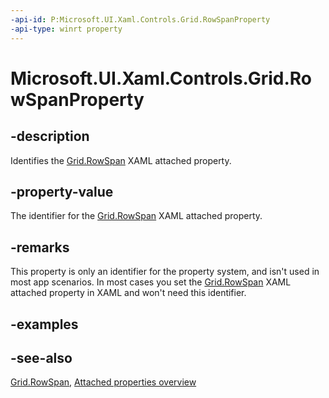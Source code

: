 ```yaml
---
-api-id: P:Microsoft.UI.Xaml.Controls.Grid.RowSpanProperty
-api-type: winrt property
---
```


<!-- Property syntax
public Windows.UI.Xaml.DependencyProperty RowSpanProperty { get; }
-->

# Microsoft.UI.Xaml.Controls.Grid.RowSpanProperty

## -description
Identifies the [Grid.RowSpan](grid_rowspan.md) XAML attached property.

## -property-value
The identifier for the [Grid.RowSpan](grid_rowspan.md) XAML attached property.

## -remarks
This property is only an identifier for the property system, and isn't used in most app scenarios. In most cases you set the [Grid.RowSpan](grid_rowspan.md) XAML attached property in XAML and won't need this identifier.

## -examples

## -see-also

[Grid.RowSpan](grid_rowspan.md), [Attached properties overview](/windows/uwp/xaml-platform/attached-properties-overview)
